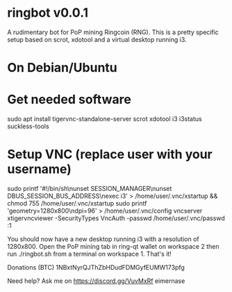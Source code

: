 # ringbot v0.0.1
A rudimentary bot for PoP mining Ringcoin (RNG). This is a pretty specific setup based on scrot, xdotool and a virtual desktop running i3.

# On Debian/Ubuntu
# Get needed software
sudo apt install tigervnc-standalone-server scrot xdotool i3 i3status suckless-tools

# Setup VNC  (replace user with your username)
sudo printf '#!/bin/sh\nunset SESSION_MANAGER\nunset DBUS_SESSION_BUS_ADDRESS\nexec i3' > /home/user/.vnc/xstartup && chmod 755 /home/user/.vnc/xstartup
sudo printf 'geometry=1280x800\ndpi=96' > /home/user/.vnc/config
vncserver
xtigervncviewer -SecurityTypes VncAuth -passwd /home/user/.vnc/passwd :1

You should now have a new desktop running i3 with a resolution of 1280x800.
Open the PoP mining tab in ring-qt wallet on workspace 2 then run ./ringbot.sh from a terminal on workspace 1. That's it!

Donations (BTC)
1NBxtNyrQJThZbHDudFDMGyfEUMW173pfg

Need help? Ask me on https://discord.gg/VuvMxRf
eimernase
